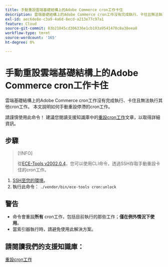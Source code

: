 ```yaml
---
title: 手動重設雲端基礎結構上的Adobe Commerce cron工作卡住
description: 雲端基礎結構上的Adobe Commerce cron工作沒有完成執行、卡住且無法執行其他cron工作。 本文說明如何手動重設停滯的cron工作。
exl-id: aec6de8e-c3a9-4a6d-8ecd-a213e77c97a1
feature: Cloud
source-git-commit: 83b21845cd306336e1cb193a9541478c8a38eea8
workflow-type: tm+mt
source-wordcount: '165'
ht-degree: 0%

---
```


# 手動重設雲端基礎結構上的Adobe Commerce cron工作卡住

雲端基礎結構上的Adobe Commerce cron工作沒有完成執行、卡住且無法執行其他cron工作。 本文說明如何手動重設停滯的cron工作。

請謹慎使用此命令！ 建議您閱讀支援知識庫中的[重設cron工作](https://experienceleague.adobe.com/docs/commerce-knowledge-base/kb/troubleshooting/miscellaneous/cron-job-is-stuck-in-running-status.html)文章，以取得詳細資訊。

## 步驟

>[!INFO]
>
>從[ECE-Tools v2002.0.4](https://experienceleague.adobe.com/docs/commerce-cloud-service/user-guide/release-notes/cloud-release-archive.html#v2002.0.4)，您可以使用CLI命令，透過SSH存取手動重設卡住的cron工作。

1. [SSH至您的環境](https://experienceleague.adobe.com/docs/commerce-cloud-service/user-guide/develop/secure-connections.html)。
1. 執行此命令： `./vendor/bin/ece-tools cron:unlock`

## 警告

* 命令會重設&#x200B;**所有** cron工作，包括目前執行的那些工作；**僅在例外情況下使用**。
* 當索引器執行時，請避免使用此解決方案。

## 請閱讀我們的支援知識庫：

[重設cron工作](https://experienceleague.adobe.com/docs/commerce-knowledge-base/kb/troubleshooting/miscellaneous/cron-job-is-stuck-in-running-status.html)
